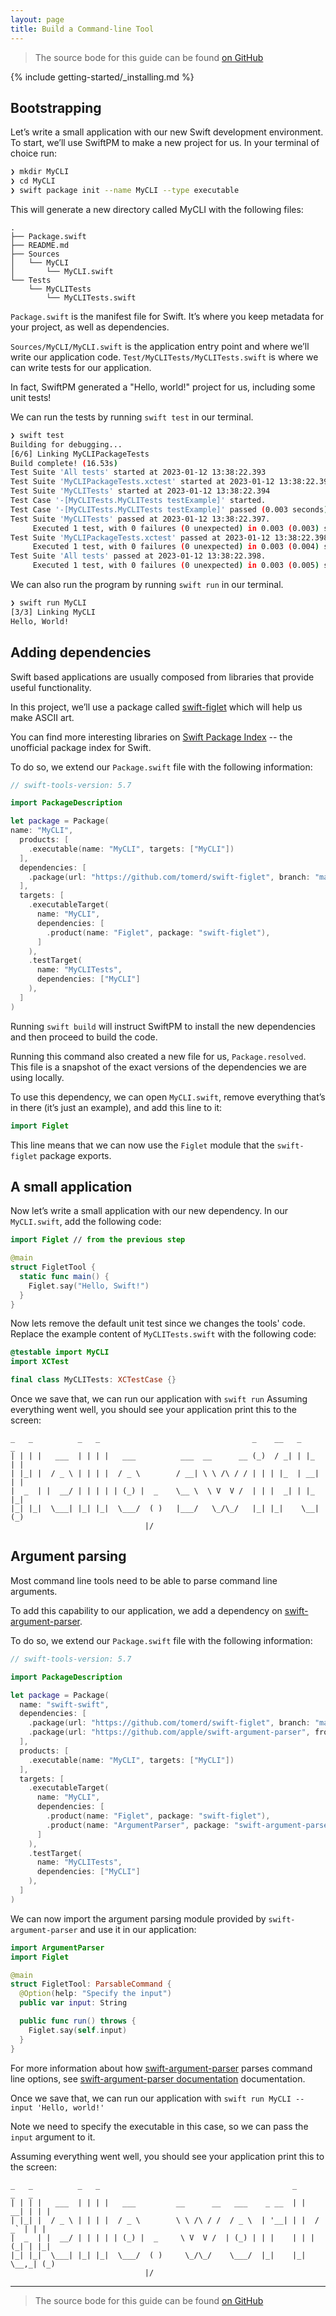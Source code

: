 ```yaml
---
layout: page
title: Build a Command-line Tool
---
```


> The source bode for this guide can be found [on GitHub](https://github.com/apple/swift-getting-started-cli)

{% include getting-started/_installing.md %}

## Bootstrapping

Let’s write a small application with our new Swift development environment.
To start, we’ll use SwiftPM to make a new project for us. In your terminal of choice run:

~~~bash
❯ mkdir MyCLI
❯ cd MyCLI
❯ swift package init --name MyCLI --type executable
~~~

This will generate a new directory called MyCLI with the following files:

~~~no-highlight
.
├── Package.swift
├── README.md
├── Sources
│   └── MyCLI
│       └── MyCLI.swift
└── Tests
    └── MyCLITests
        └── MyCLITests.swift
~~~

`Package.swift` is the manifest file for Swift. It’s where you keep metadata for your project, as well as dependencies.

`Sources/MyCLI/MyCLI.swift` is the application entry point and where we’ll write our application code.
`Test/MyCLITests/MyCLITests.swift` is where we can write tests for our application.

In fact, SwiftPM generated a "Hello, world!" project for us, including some unit tests!

We can run the tests by running  `swift test`  in our terminal.

~~~bash
❯ swift test
Building for debugging...
[6/6] Linking MyCLIPackageTests
Build complete! (16.53s)
Test Suite 'All tests' started at 2023-01-12 13:38:22.393
Test Suite 'MyCLIPackageTests.xctest' started at 2023-01-12 13:38:22.394
Test Suite 'MyCLITests' started at 2023-01-12 13:38:22.394
Test Case '-[MyCLITests.MyCLITests testExample]' started.
Test Case '-[MyCLITests.MyCLITests testExample]' passed (0.003 seconds).
Test Suite 'MyCLITests' passed at 2023-01-12 13:38:22.397.
	 Executed 1 test, with 0 failures (0 unexpected) in 0.003 (0.003) seconds
Test Suite 'MyCLIPackageTests.xctest' passed at 2023-01-12 13:38:22.398.
	 Executed 1 test, with 0 failures (0 unexpected) in 0.003 (0.004) seconds
Test Suite 'All tests' passed at 2023-01-12 13:38:22.398.
	 Executed 1 test, with 0 failures (0 unexpected) in 0.003 (0.005) seconds
~~~

We can also run the program by running  `swift run`  in our terminal.

~~~bash
❯ swift run MyCLI
[3/3] Linking MyCLI
Hello, World!
~~~

## Adding dependencies

Swift based applications are usually composed from libraries that provide useful functionality.

In this project, we’ll use a package called [swift-figlet](https://github.com/tomerd/swift-figlet) which will help us make ASCII art.

You can find more interesting libraries on [Swift Package Index](https://swiftpackageindex.com) -- the unofficial package index for Swift.

To do so, we extend our `Package.swift` file with the following information:

~~~swift
// swift-tools-version: 5.7

import PackageDescription

let package = Package(
name: "MyCLI",
  products: [
    .executable(name: "MyCLI", targets: ["MyCLI"])
  ],
  dependencies: [
    .package(url: "https://github.com/tomerd/swift-figlet", branch: "main"),
  ],
  targets: [
    .executableTarget(
      name: "MyCLI",
      dependencies: [
        .product(name: "Figlet", package: "swift-figlet"),
      ]
    ),
    .testTarget(
      name: "MyCLITests",
      dependencies: ["MyCLI"]
    ),
  ]
)
~~~

Running `swift build` will instruct SwiftPM to install the new dependencies and then proceed to build the code.

Running this command also created a new file for us, `Package.resolved`.
This file is a snapshot of the exact versions of the dependencies we are using locally.

To use this dependency, we can open `MyCLI.swift`, remove everything that’s in there (it’s just an example), and add this line to it:

~~~swift
import Figlet
~~~

This line means that we can now use the `Figlet` module that the `swift-figlet` package exports.

## A small application

Now let’s write a small application with our new dependency. In our `MyCLI.swift`, add the following code:

~~~swift
import Figlet // from the previous step

@main
struct FigletTool {
  static func main() {
    Figlet.say("Hello, Swift!")
  }
}
~~~

Now lets remove the default unit test since we changes the tools' code.
Replace the example content of `MyCLITests.swift` with the following code:

~~~swift
@testable import MyCLI
import XCTest

final class MyCLITests: XCTestCase {}
~~~

Once we save that, we can run our application with `swift run`
Assuming everything went well, you should see your application print this to the screen:

~~~no-highlight
_   _          _   _                                  _    __   _     _
| | | |   ___  | | | |   ___          ___  __      __ (_)  / _| | |_  | |
| |_| |  / _ \ | | | |  / _ \        / __| \ \ /\ / / | | | |_  | __| | |
|  _  | |  __/ | | | | | (_) |  _    \__ \  \ V  V /  | | |  _| | |_  |_|
|_| |_|  \___| |_| |_|  \___/  ( )   |___/   \_/\_/   |_| |_|    \__| (_)
                              |/
~~~

## Argument parsing

Most command line tools need to be able to parse command line arguments.

To add this capability to our application, we add a dependency on [swift-argument-parser](https://github.com/apple/swift-argument-parser).

To do so, we extend our `Package.swift` file with the following information:

~~~swift
// swift-tools-version: 5.7

import PackageDescription

let package = Package(
  name: "swift-swift",
  dependencies: [
    .package(url: "https://github.com/tomerd/swift-figlet", branch: "main"),
    .package(url: "https://github.com/apple/swift-argument-parser", from: "1.0.0"),
  ],
  products: [
    .executable(name: "MyCLI", targets: ["MyCLI"])
  ],  
  targets: [
    .executableTarget(
      name: "MyCLI",
      dependencies: [
        .product(name: "Figlet", package: "swift-figlet"),
        .product(name: "ArgumentParser", package: "swift-argument-parser"),
      ]
    ),
    .testTarget(
      name: "MyCLITests",
      dependencies: ["MyCLI"]
    ),
  ]
)
~~~

We can now import the argument parsing module provided by `swift-argument-parser` and use it in our application:

~~~swift
import ArgumentParser
import Figlet

@main
struct FigletTool: ParsableCommand {
  @Option(help: "Specify the input")
  public var input: String

  public func run() throws {
    Figlet.say(self.input)
  }
}
~~~

For more information about how [swift-argument-parser](https://github.com/apple/swift-argument-parser) parses command line options, see [swift-argument-parser documentation](https://github.com/apple/swift-argument-parser) documentation.

Once we save that, we can run our application with `swift run MyCLI --input 'Hello, world!'`

Note we need to specify the executable in this case, so we can pass the `input` argument to it.

Assuming everything went well, you should see your application print this to the screen:

~~~no-highlight
_   _          _   _                                           _       _   _
| | | |   ___  | | | |   ___         __      __   ___    _ __  | |   __| | | |
| |_| |  / _ \ | | | |  / _ \        \ \ /\ / /  / _ \  | '__| | |  / _` | | |
|  _  | |  __/ | | | | | (_) |  _     \ V  V /  | (_) | | |    | | | (_| | |_|
|_| |_|  \___| |_| |_|  \___/  ( )     \_/\_/    \___/  |_|    |_|  \__,_| (_)
                              |/
~~~

---

> The source bode for this guide can be found [on GitHub](https://github.com/apple/swift-getting-started-cli)

